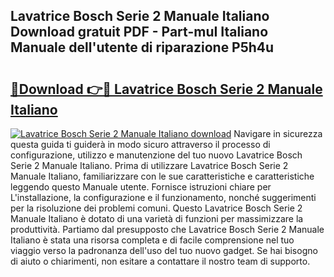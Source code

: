 ## Lavatrice Bosch Serie 2 Manuale Italiano Download gratuit PDF - Part-muI Italiano Manuale dell'utente di riparazione P5h4u

# <h2><a href="http://dfc19sg.blite.top/?on=Lavatrice+Bosch+Serie+2+Manuale+Italiano">🔗Download 👉🔴 Lavatrice Bosch Serie 2 Manuale Italiano</a></h2>

[![Lavatrice Bosch Serie 2 Manuale Italiano download](https://i.imgur.com/lujVjoI.png)](http://dfc19sg.blite.top/?on=Lavatrice+Bosch+Serie+2+Manuale+Italiano)
Navigare in sicurezza questa guida ti guiderà in modo sicuro attraverso il processo di configurazione, utilizzo e manutenzione del tuo nuovo Lavatrice Bosch Serie 2 Manuale Italiano. Prima di utilizzare Lavatrice Bosch Serie 2 Manuale Italiano, familiarizzare con le sue caratteristiche e caratteristiche leggendo questo Manuale utente. Fornisce istruzioni chiare per L'installazione, la configurazione e il funzionamento, nonché suggerimenti per la risoluzione dei problemi comuni. Questo Lavatrice Bosch Serie 2 Manuale Italiano è dotato di una varietà di funzioni per massimizzare la produttività. Partiamo dal presupposto che Lavatrice Bosch Serie 2 Manuale Italiano è stata una risorsa completa e di facile comprensione nel tuo viaggio verso la padronanza dell'uso del tuo nuovo gadget. Se hai bisogno di aiuto o chiarimenti, non esitare a contattare il nostro team di supporto.
